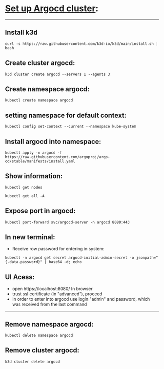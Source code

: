 # [Set up Argocd cluster](https://argo-cd.readthedocs.io/en/stable/getting_started/):
-----
## Install k3d

```shell
curl -s https://raw.githubusercontent.com/k3d-io/k3d/main/install.sh | bash
```

## Create cluster argocd:
```shell
k3d cluster create argocd --servers 1 --agents 3
```

## Create namespace argocd:
```shell
kubectl create namespace argocd
```
## setting namespace for default context:
```shell
kubectl config set-context --current --namespace kube-system
```

## Install argocd into namespace:
```shell
kubectl apply -n argocd -f https://raw.githubusercontent.com/argoproj/argo-cd/stable/manifests/install.yaml
```

## Show information:
```shell
kubectl get nodes
```
```shell
kubectl get all -A
```

## Expose port in argocd:
```shell
kubectl port-forward svc/argocd-server -n argocd 8080:443
```

## In new terminal:
- Receive row password for entering in system:
```shell
kubectl -n argocd get secret argocd-initial-admin-secret -o jsonpath="{.data.password}" | base64 -d; echo
```

## UI Acess:
- open https://localhost:8080/ In browser
- trust ssl certificate (in "advanced"), proceed
- In order to enter into argocd use login "admin" and password, which was received from the last command
-----
## Remove namespace argocd:
```shell
kubectl delete namespace argocd
```

## Remove cluster argocd:
```shell
k3d cluster delete argocd
```